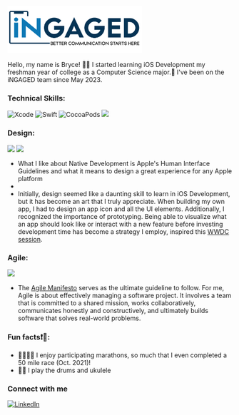  <img src="https://github.com/bellisMMA/bellisMMA/blob/main/image002.png" width="60%" />

Hello, my name is Bryce! 👋🏿 I started learning iOS Development my freshman year of college as a Computer Science major.📍 I've been on the iNGAGED team since May 2023. 

### Technical Skills:
![Xcode](https://img.shields.io/badge/Xcode-007ACC?style=for-the-badge&logo=Xcode&logoColor=white)
![Swift](https://img.shields.io/badge/Swift-FA7343?style=for-the-badge&logo=swift&logoColor=white)
![CocoaPods](https://img.shields.io/badge/cocoapods-FA2A02?style=for-the-badge&logo=cocoapods&logoColor=white) 
<img src="https://img.shields.io/badge/App_Store-0D96F6?style=for-the-badge&logo=app-store&logoColor=white" /> 



### Design:
<img src="https://img.shields.io/badge/Sketch-FFB387?style=for-the-badge&logo=sketch&logoColor=black" />  <img src="https://img.shields.io/badge/Canva-%2300C4CC.svg?&style=for-the-badge&logo=Canva&logoColor=white" />

- What I like about Native Development is Apple's Human Interface Guidelines and what it means to design a great experience for any Apple platform
-
- Initially, design seemed like a daunting skill to learn in iOS Development, but it has become an art that I truly appreciate. When building my own app, I had to design an app icon and all the UI elements. Additionally, I recognized the importance of prototyping. Being able to visualize what an app should look like or interact with a new feature before investing development time has become a strategy I employ, inspired this [WWDC session](https://developer.apple.com/videos/play/wwdc2014/223/).

  
### Agile:
<img src="https://img.shields.io/badge/Azure_DevOps-0078D7?style=for-the-badge&logo=azure-devops&logoColor=white" /> 

- The [Agile Manifesto](https://www.agilealliance.org/agile101/12-principles-behind-the-agile-manifesto/) serves as the ultimate guideline to follow. For me, Agile is about effectively managing a software project. It involves a team that is committed to a shared mission, works collaboratively, communicates honestly and constructively, and ultimately builds software that solves real-world problems.


### Fun facts❗️🪩: 
- 👟🏃🏾‍♂️ I enjoy participating marathons, so much that I even completed a 50 mile race (Oct. 2021)!
- 🥁🎵 I play the drums and ukulele 

### Connect with me
[![LinkedIn](https://img.shields.io/badge/LinkedIn-0077B5?style=for-the-badge&logo=linkedin&logoColor=white)](https://www.linkedin.com/in/zbe/)
